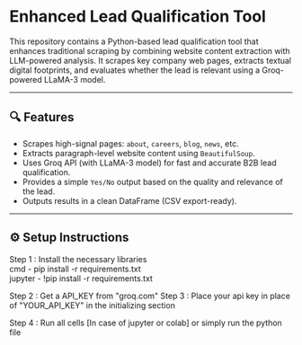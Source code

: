 # Enhanced Lead Qualification Tool

This repository contains a Python-based lead qualification tool that enhances traditional scraping by combining website content extraction with LLM-powered analysis. It scrapes key company web pages, extracts textual digital footprints, and evaluates whether the lead is relevant using a Groq-powered LLaMA-3 model.

---

## 🔍 Features

- Scrapes high-signal pages: `about`, `careers`, `blog`, `news`, etc.
- Extracts paragraph-level website content using `BeautifulSoup`.
- Uses Groq API (with LLaMA-3 model) for fast and accurate B2B lead qualification.
- Provides a simple `Yes/No` output based on the quality and relevance of the lead.
- Outputs results in a clean DataFrame (CSV export-ready).

---

## ⚙️ Setup Instructions
Step 1 : Install the necessary libraries</br>
      cmd - pip install -r requirements.txt</br>
      jupyter - !pip install -r requirements.txt

Step 2 : Get a API_KEY from "groq.com"
Step 3 : Place your api key in place of "YOUR_API_KEY" in the initializing section

Step 4 : Run all cells [In case of jupyter or colab] or simply run the python file
